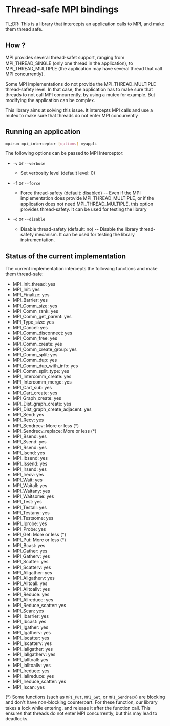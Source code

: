 # Thread-safe MPI bindings

TL;DR: This is a library that intercepts an application calls to MPI, and make them thread safe.

## How ?

MPI provides several thread-safet support, ranging from
MPI_THREAD_SINGLE (only one thread in the application), to
MPI_THREAD_MULTIPLE (the application may have several thread that call
MPI concurrently).

Some MPI implementations do not provide the MPI_THREAD_MULTIPLE
thread-safety level. In that case, the application has to make sure
that threads to not call MPI concurrently, by using a mutex for
example. But modifying the application can be complex.

This library aims at solving this issue. It intercepts MPI calls and use a mutex to make sure that threads do not enter MPI concurrently



## Running an application


```bash
mpirun mpi_interceptor [options] myappli
```


The following options can be passed to MPI Interceptor:

- `-v` or `--verbose`
  + Set verbosity level (default level: 0)
- `-f` or `--force`
  + Force thread-safety (default: disabled) -- Even if the MPI implementation does provide MPI_THREAD_MULTIPLE, or if the application does not need MPI_THREAD_MULTIPLE, this option provides thread-safety. It can be used for testing the library

- `-d` or `--disable`
  + Disable thread-safety (default: no) -- Disable the library thread-safety mecanism. It can be used for testing the library instrumentation.



## Status of the current implementation

The current implementation intercepts the following functions and make them thread-safe:


- MPI_Init_thread: yes
- MPI_Init: yes
- MPI_Finalize: yes
- MPI_Barrier: yes
- MPI_Comm_size: yes
- MPI_Comm_rank: yes
- MPI_Comm_get_parent: yes
- MPI_Type_size: yes
- MPI_Cancel: yes
- MPI_Comm_disconnect: yes
- MPI_Comm_free: yes
- MPI_Comm_create: yes
- MPI_Comm_create_group: yes
- MPI_Comm_split: yes
- MPI_Comm_dup: yes
- MPI_Comm_dup_with_info: yes
- MPI_Comm_split_type: yes
- MPI_Intercomm_create: yes
- MPI_Intercomm_merge: yes
- MPI_Cart_sub: yes
- MPI_Cart_create: yes
- MPI_Graph_create: yes
- MPI_Dist_graph_create: yes
- MPI_Dist_graph_create_adjacent: yes
- MPI_Send: yes
- MPI_Recv: yes
- MPI_Sendrecv: More or less (*)
- MPI_Sendrecv_replace: More or less (*)
- MPI_Bsend: yes
- MPI_Ssend: yes
- MPI_Rsend: yes
- MPI_Isend: yes
- MPI_Ibsend: yes
- MPI_Issend: yes
- MPI_Irsend: yes
- MPI_Irecv: yes
- MPI_Wait: yes
- MPI_Waitall: yes
- MPI_Waitany: yes
- MPI_Waitsome: yes
- MPI_Test: yes
- MPI_Testall: yes
- MPI_Testany: yes
- MPI_Testsome: yes
- MPI_Iprobe: yes
- MPI_Probe: yes
- MPI_Get: More or less (*)
- MPI_Put: More or less (*)
- MPI_Bcast: yes
- MPI_Gather: yes
- MPI_Gatherv: yes
- MPI_Scatter: yes
- MPI_Scatterv: yes
- MPI_Allgather: yes
- MPI_Allgatherv: yes
- MPI_Alltoall: yes
- MPI_Alltoallv: yes
- MPI_Reduce: yes
- MPI_Allreduce: yes
- MPI_Reduce_scatter: yes
- MPI_Scan: yes
- MPI_Ibarrier: yes
- MPI_Ibcast: yes
- MPI_Igather: yes
- MPI_Igatherv: yes
- MPI_Iscatter: yes
- MPI_Iscatterv: yes
- MPI_Iallgather: yes
- MPI_Iallgatherv: yes
- MPI_Ialltoall: yes
- MPI_Ialltoallv: yes
- MPI_Ireduce: yes
- MPI_Iallreduce: yes
- MPI_Ireduce_scatter: yes
- MPI_Iscan: yes


(*) Some functions (such as `MPI_Put`, `MPI_Get`, or `MPI_Sendrecv`)
are blocking and don't have non-blocking counterpart. For these
function, our library takes a lock while entering, and release it
after the function call. This ensures that threads do not enter MPI
concurrently, but this may lead to deadlocks.
